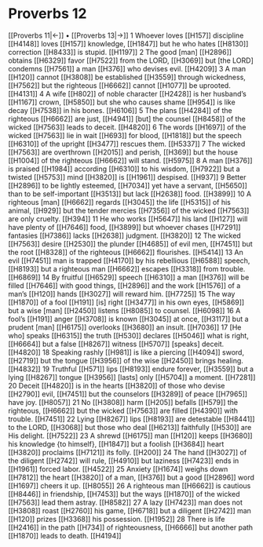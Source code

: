 # Proverbs 12
[[Proverbs 11|←]] • [[Proverbs 13|→]]
1 Whoever loves [[H157]] discipline [[H4148]] loves [[H157]] knowledge, [[H1847]] but he who hates [[H8130]] correction [[H8433]] is stupid. [[H1197]] 
2 The good [man] [[H2896]] obtains [[H6329]] favor [[H7522]] from the LORD, [[H3069]] but [the LORD] condemns [[H7561]] a man [[H376]] who devises evil. [[H4209]] 
3 A man [[H120]] cannot [[H3808]] be established [[H3559]] through wickedness, [[H7562]] but the righteous [[H6662]] cannot [[H1077]] be uprooted. [[H4131]] 
4 A wife [[H802]] of noble character [[H2428]] is her husband’s [[H1167]] crown, [[H5850]] but she who causes shame [[H954]] is like decay [[H7538]] in his bones. [[H6106]] 
5 The plans [[H4284]] of the righteous [[H6662]] are just, [[H4941]] [but] the counsel [[H8458]] of the wicked [[H7563]] leads to deceit. [[H4820]] 
6 The words [[H1697]] of the wicked [[H7563]] lie in wait [[H693]] for blood, [[H1818]] but the speech [[H6310]] of the upright [[H3477]] rescues them. [[H5337]] 
7 The wicked [[H7563]] are overthrown [[H2015]] and perish, [[H369]] but the house [[H1004]] of the righteous [[H6662]] will stand. [[H5975]] 
8 A man [[H376]] is praised [[H1984]] according [[H6310]] to his wisdom, [[H7922]] but a twisted [[H5753]] mind [[H3820]] is [[H1961]] despised. [[H937]] 
9 Better [[H2896]] to be lightly esteemed, [[H7034]] yet have a servant, [[H5650]] than to be self-important [[H3513]] but lack [[H2638]] food. [[H3899]] 
10 A righteous [man] [[H6662]] regards [[H3045]] the life [[H5315]] of his animal, [[H929]] but the tender mercies [[H7356]] of the wicked [[H7563]] are only cruelty. [[H394]] 
11 He who works [[H5647]] his land [[H127]] will have plenty of [[H7646]] food, [[H3899]] but whoever chases [[H7291]] fantasies [[H7386]] lacks [[H2638]] judgment. [[H3820]] 
12 The wicked [[H7563]] desire [[H2530]] the plunder [[H4685]] of evil men, [[H7451]] but the root [[H8328]] of the righteous [[H6662]] flourishes. [[H5414]] 
13 An evil [[H7451]] man is trapped [[H4170]] by his rebellious [[H6588]] speech, [[H8193]] but a righteous man [[H6662]] escapes [[H3318]] from trouble. [[H6869]] 
14 By fruitful [[H6529]] speech [[H6310]] a man [[H376]] will be filled [[H7646]] with good things, [[H2896]] and the work [[H1576]] of a man’s [[H120]] hands [[H3027]] will reward him. [[H7725]] 
15 The way [[H1870]] of a fool [[H191]] [is] right [[H3477]] in his own eyes, [[H5869]] but a wise [man] [[H2450]] listens [[H8085]] to counsel. [[H6098]] 
16 A fool’s [[H191]] anger [[H3708]] is known [[H3045]] at once, [[H3117]] but a prudent [man] [[H6175]] overlooks [[H3680]] an insult. [[H7036]] 
17 [He who] speaks [[H6315]] the truth [[H530]] declares [[H5046]] what is right, [[H6664]] but a false [[H8267]] witness [[H5707]] [speaks] deceit. [[H4820]] 
18 Speaking rashly [[H981]] is like a piercing [[H4094]] sword, [[H2719]] but the tongue [[H3956]] of the wise [[H2450]] brings healing. [[H4832]] 
19 Truthful [[H571]] lips [[H8193]] endure forever, [[H3559]] but a lying [[H8267]] tongue [[H3956]] [lasts] only [[H5704]] a moment. [[H7281]] 
20 Deceit [[H4820]] is in the hearts [[H3820]] of those who devise [[H2790]] evil, [[H7451]] but the counselors [[H3289]] of peace [[H7965]] have joy. [[H8057]] 
21 No [[H3808]] harm [[H205]] befalls [[H579]] the righteous, [[H6662]] but the wicked [[H7563]] are filled [[H4390]] with trouble. [[H7451]] 
22 Lying [[H8267]] lips [[H8193]] are detestable [[H8441]] to the LORD, [[H3068]] but those who deal [[H6213]] faithfully [[H530]] are His delight. [[H7522]] 
23 A shrewd [[H6175]] man [[H120]] keeps [[H3680]] his knowledge {to himself}, [[H1847]] but a foolish [[H3684]] heart [[H3820]] proclaims [[H7121]] its folly. [[H200]] 
24 The hand [[H3027]] of the diligent [[H2742]] will rule, [[H4910]] but laziness [[H7423]] ends in [[H1961]] forced labor. [[H4522]] 
25 Anxiety [[H1674]] weighs down [[H7812]] the heart [[H3820]] of a man, [[H376]] but a good [[H2896]] word [[H1697]] cheers it up. [[H8055]] 
26 A righteous man [[H6662]] is cautious [[H8446]] in friendship, [[H7453]] but the ways [[H1870]] of the wicked [[H7563]] lead them astray. [[H8582]] 
27 A lazy [[H7423]] man does not [[H3808]] roast [[H2760]] his game, [[H6718]] but a diligent [[H2742]] man [[H120]] prizes [[H3368]] his possession. [[H1952]] 
28 There is life [[H2416]] in the path [[H734]] of righteousness, [[H6666]] but another path [[H1870]] leads to death. [[H4194]] 
